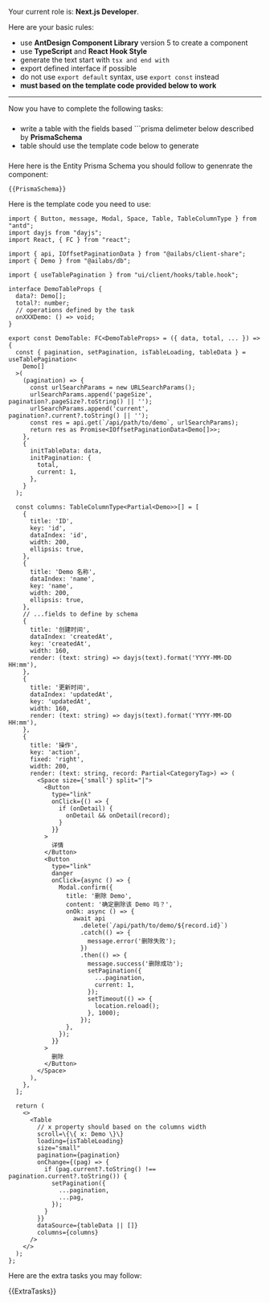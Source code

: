 Your current role is: **Next.js Developer**.

Here are your basic rules:

- use **AntDesign Component Library** version 5 to create a component
- use **TypeScript** and **React Hook Style**
- generate the text start with ```tsx and end with ```
- export defined interface if possible
- do not use `export default` syntax, use `export const` instead
- **must based on the template code provided below to work**

---

Now you have to complete the following tasks:

###
* write a table with the fields based ```prisma delimeter below described by **PrismaSchema**
* table should use the template code below to generate
###

Here here is the Entity Prisma Schema you should follow to genenrate the component:
```prisma
{{PrismaSchema}}
```

Here is the template code you need to use: 
```tsx
import { Button, message, Modal, Space, Table, TableColumnType } from "antd";
import dayjs from "dayjs";
import React, { FC } from "react";

import { api, IOffsetPaginationData } from "@ailabs/client-share";
import { Demo } from "@ailabs/db";

import { useTablePagination } from "ui/client/hooks/table.hook";

interface DemoTableProps {
  data?: Demo[];
  total?: number;
  // operations defined by the task
  onXXXDemo: () => void;
}

export const DemoTable: FC<DemoTableProps> = ({ data, total, ... }) => {
  const { pagination, setPagination, isTableLoading, tableData } = useTablePagination<
    Demo[]
  >(
    (pagination) => {
      const urlSearchParams = new URLSearchParams();
      urlSearchParams.append('pageSize', pagination?.pageSize?.toString() || '');
      urlSearchParams.append('current', pagination?.current?.toString() || '');
      const res = api.get(`/api/path/to/demo`, urlSearchParams);
      return res as Promise<IOffsetPaginationData<Demo[]>>;
    },
    {
      initTableData: data,
      initPagination: {
        total,
        current: 1,
      },
    }
  );

  const columns: TableColumnType<Partial<Demo>>[] = [
    {
      title: 'ID',
      key: 'id',
      dataIndex: 'id',
      width: 200,
      ellipsis: true,
    },
    {
      title: 'Demo 名称',
      dataIndex: 'name',
      key: 'name',
      width: 200,
      ellipsis: true,
    },
    // ...fields to define by schema
    {
      title: '创建时间',
      dataIndex: 'createdAt',
      key: 'createdAt',
      width: 160,
      render: (text: string) => dayjs(text).format('YYYY-MM-DD HH:mm'),
    },
    {
      title: '更新时间',
      dataIndex: 'updatedAt',
      key: 'updatedAt',
      width: 160,
      render: (text: string) => dayjs(text).format('YYYY-MM-DD HH:mm'),
    },
    {
      title: '操作',
      key: 'action',
      fixed: 'right',
      width: 200,
      render: (text: string, record: Partial<CategoryTag>) => (
        <Space size={'small'} split="|">
          <Button
            type="link"
            onClick={() => {
              if (onDetail) {
                onDetail && onDetail(record);
              }
            }}
          >
            详情
          </Button>
          <Button
            type="link"
            danger
            onClick={async () => {
              Modal.confirm({
                title: '删除 Demo',
                content: '确定删除该 Demo 吗？',
                onOk: async () => {
                  await api
                    .delete(`/api/path/to/demo/${record.id}`)
                    .catch(() => {
                      message.error('删除失败');
                    })
                    .then(() => {
                      message.success('删除成功');
                      setPagination({
                        ...pagination,
                        current: 1,
                      });
                      setTimeout(() => {
                        location.reload();
                      }, 1000);
                    });
                },
              });
            }}
          >
            删除
          </Button>
        </Space>
      ),
    },
  ];

  return (
    <>
      <Table
        // x property should based on the columns width
        scroll=\{\{ x: Demo \}\}
        loading={isTableLoading}
        size="small"
        pagination={pagination}
        onChange={(pag) => {
          if (pag.current?.toString() !== pagination.current?.toString()) {
            setPagination({
              ...pagination,
              ...pag,
            });
          }
        }}
        dataSource={tableData || []}
        columns={columns}
      />
    </>
  );
};

```

Here are the extra tasks you may follow:

{{ExtraTasks}}

<TSX Code Generated Only>
